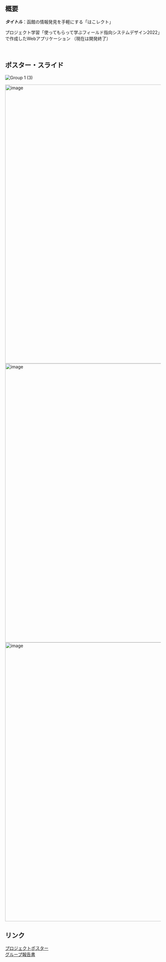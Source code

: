 ## 概要
***タイトル***：函館の情報発見を手軽にする「はこレクト」 

プロジェクト学習「使ってもらって学ぶフィールド指向システムデザイン2022」で作成したWebアプリケーション
（現在は開発終了）

<br>

## ポスター・スライド
![Group 1 (3)](https://github.com/user-attachments/assets/be6645c8-4bd7-4894-87ac-a5d33f83d0b8)

<img width="900" alt="image" src="https://github.com/user-attachments/assets/88d52b6c-0424-424f-9f7f-67e08dfe8494">  
<img width="900" alt="image" src="https://github.com/user-attachments/assets/a562c54e-db97-46c2-ba9b-dd78185eb7bf">  
<img width="900" alt="image" src="https://github.com/user-attachments/assets/58aefe48-7ffe-4757-b5ec-d3086d63da¥c8">  

<br>

## リンク
[プロジェクトポスター](https://www.fun.ac.jp/wp-content/uploads/2023/04/poster01_main.pdf)  
[グループ報告書](https://www.fun.ac.jp/wp-content/uploads/2023/04/document01_C.pdf)
